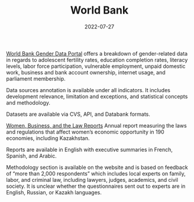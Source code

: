 ﻿---
title: "World Bank"
linkTitle: "World Bank"
date: 2022-07-27
countries: ["Kazakhstan"]
category: ["INGO"]
tags: ["population", "health", "legal rights", "overview"]
dates: [1960-2022]
data_type: ["survey", "interview", "qualitative", "quantitative", "dataset"] 
language: ["English", "French", "Spanish", "Arabic"]
description: 
  Gender-related data available at the World Bank Gender Data Portal and Women, Business, and the Law Reports.
---
[World Bank Gender Data Portal](https://genderdata.worldbank.org/countries/kazakhstan/) offers a breakdown of gender-related data in regards to adolescent fertility rates, education completion rates, literacy levels, labor force participation, vulnerable employment, unpaid domestic work, business and bank account ownership, internet usage, and parliament membership. 

Data sources annotation is available under all indicators. It includes development relevance, limitation and exceptions, and statistical concepts and methodology.

Datasets are available via CVS, API, and Databank formats. 

[Women, Business, and the Law Reports](https://wbl.worldbank.org/en/reports) Annual report measuring the laws and regulations that affect women’s economic opportunity in 190 economies, including Kazakhstan. 

Reports are available in English with executive summaries in French, Spanish, and Arabic. 

Methodology section is available on the website and is based on feedback of “more than 2,000 respondents” which includes local experts on family, labor, and criminal law, including lawyers, judges, academics, and civil society. It is unclear whether the questionnaires sent out to experts are in English, Russian, or Kazakh languages. 
